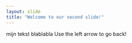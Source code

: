 ```yaml
---
layout: slide
title: "Welcome to our second slide!"
---
```

mijn tekst blablabla
Use the left arrow to go back!
